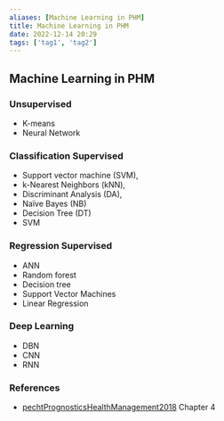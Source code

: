 ```yaml
---
aliases: [Machine Learning in PHM]
title: Machine Learning in PHM
date: 2022-12-14 20:29
tags: ['tag1', 'tag2']
---
```


## Machine Learning in PHM

### Unsupervised

- K-means
- Neural Network

### Classification Supervised

- Support vector machine (SVM),
- k-Nearest Neighbors (kNN),
- Discriminant Analysis (DA),
- Naïve Bayes (NB)
- Decision Tree (DT)
- SVM

### Regression Supervised

- ANN
- Random forest
- Decision tree
- Support Vector Machines
- Linear Regression

### Deep Learning

- DBN
- CNN
- RNN

### References

- [pechtPrognosticsHealthManagement2018](../zotero/pechtPrognosticsHealthManagement2018.md) Chapter 4
